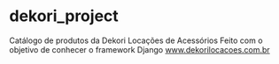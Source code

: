# dekori_project

Catálogo de produtos da Dekori Locações de Acessórios
Feito com o objetivo de conhecer o framework Django
www.dekorilocacoes.com.br
